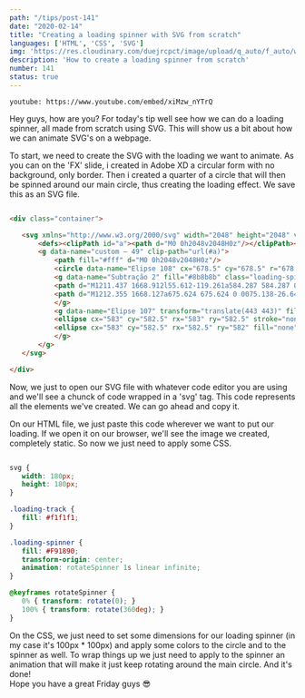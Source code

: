 ```yaml
---
path: "/tips/post-141"
date: "2020-02-14"
title: "Creating a loading spinner with SVG from scratch"
languages: ['HTML', 'CSS', 'SVG']
img: 'https://res.cloudinary.com/duejrcpct/image/upload/q_auto/f_auto/w_1000/v1588056971/tips/141-1_mzcyme.png'
description: 'How to create a loading spinner from scratch'
number: 141
status: true
---
```


`youtube: https://www.youtube.com/embed/xiMzw_nYTrQ`

Hey guys, how are you?
For today's tip well see how we can do a loading spinner, all made from scratch using SVG. This will show us a bit about how we can animate SVG's on a webpage.

To start, we need to create the SVG with the loading we want to animate. As you can on the 'FX' slide, i created in Adobe XD a circular form with no background, only border. Then i created a quarter of a circle that will then be spinned around our main circle, thus creating the loading effect. We save this as an SVG file.

 ```html
 
<div class="container">

    <svg xmlns="http://www.w3.org/2000/svg" width="2048" height="2048" viewBox="0 0 2048 2048">
        <defs><clipPath id="a"><path d="M0 0h2048v2048H0z"/></clipPath></defs>
        <g data-name="custom – 49" clip-path="url(#a)">
            <path fill="#fff" d="M0 0h2048v2048H0z"/>
            <circle data-name="Elipse 108" cx="678.5" cy="678.5" r="678.5" transform="translate(345 346)" fill="#f0f0f0" class="loading-track"/>
            <g data-name="Subtração 2" fill="#8b8b8b" class="loading-spinner">
            <path d="M1211.437 1668.912l55.612-119.261a584.287 584.287 0 0084.448-47.346 587.621 587.621 0 0086.277-71.19c26.418-26.423 50.371-55.456 71.193-86.293a582.505 582.505 0 0053.757-99.029c14.896-35.239 26.324-72.06 33.966-109.439 7.86-38.406 11.844-77.941 11.844-117.506 0-39.558-3.985-79.089-11.844-117.496a581.682 581.682 0 00-9.31-38.656l56.362-120.862a665.838 665.838 0 014.866 11.215c17.298 40.895 30.594 83.728 39.518 127.309 9.137 44.678 13.77 90.663 13.77 136.675 0 46.018-4.633 92.006-13.77 136.684-8.927 43.587-22.223 86.42-39.518 127.309-16.993 40.182-38.033 78.941-62.534 115.202-24.238 35.877-52.102 69.649-82.818 100.379-30.707 30.702-64.476 58.563-100.37 82.806-36.254 24.488-75.012 45.528-115.199 62.535a676.244 676.244 0 01-76.25 26.964z"/>
            <path d="M1212.355 1668.127a675.624 675.624 0 0075.138-26.64c40.156-16.994 78.886-38.018 115.114-62.488 35.866-24.226 69.61-52.066 100.296-82.745 30.693-30.708 58.537-64.456 82.757-100.306 24.483-36.234 45.507-74.965 62.488-115.117 17.282-40.858 30.568-83.66 39.488-127.214 9.13-44.646 13.76-90.6 13.76-136.584 0-45.979-4.63-91.93-13.76-136.575-8.918-43.549-22.204-86.35-39.488-127.214a668.73 668.73 0 00-4.418-10.203l-55.819 119.699a582.096 582.096 0 019.27 38.512c7.865 38.44 11.853 78.005 11.853 117.596 0 39.598-3.988 79.167-11.854 117.606-7.649 37.412-19.086 74.264-33.995 109.534a583.015 583.015 0 01-53.803 99.114c-20.84 30.863-44.814 59.92-71.254 86.366a588.133 588.133 0 01-86.351 71.252 584.796 584.796 0 01-84.353 47.31l-55.07 118.097m-1.834 1.568l.003-.007 56.15-120.415a583.786 583.786 0 0084.544-47.382 587.118 587.118 0 0086.204-71.13c26.392-26.397 50.324-55.403 71.132-86.218a582.003 582.003 0 0053.71-98.945c14.883-35.207 26.301-71.993 33.938-109.344 7.852-38.373 11.833-77.876 11.833-117.406 0-39.522-3.981-79.022-11.833-117.395a581.097 581.097 0 00-9.352-38.802l56.903-122.022a663.67 663.67 0 015.317 12.225c17.31 40.927 30.616 83.793 39.547 127.403 9.144 44.712 13.78 90.731 13.78 136.776 0 46.053-4.636 92.073-13.78 136.784-8.933 43.618-22.24 86.484-39.547 127.404-17.006 40.21-38.06 79-62.58 115.287-24.262 35.91-52.146 69.705-82.88 100.453-30.716 30.712-64.51 58.596-100.442 82.866-36.289 24.511-75.076 45.565-115.285 62.581a676.709 676.709 0 01-77.354 27.285l-.008.002z" fill="#707070"/>
            </g>
            <g data-name="Elipse 107" transform="translate(443 443)" fill="#fff" stroke="#f0f0f0" class="loading-inner">
            <ellipse cx="583" cy="582.5" rx="583" ry="582.5" stroke="none"/>
            <ellipse cx="583" cy="582.5" rx="582.5" ry="582" fill="none"/>
            </g>
        </g>
    </svg>

</div>

 ```

Now, we just to open our SVG file with whatever code editor you are using and we'll see a chunck of code wrapped in a 'svg' tag. This code represents all the elements we've created. We can go ahead and copy it.

On our HTML file, we just paste this code wherever we want to put our loading. If we open it on our browser, we'll see the image we created, completely static. So now we just need to apply some CSS.

 ```css
 
svg {
    width: 180px;
    height: 180px;
}

.loading-track {
    fill: #f1f1f1;
}

.loading-spinner {
    fill: #F91890;
    transform-origin: center;
    animation: rotateSpinner 1s linear infinite;
}

@keyframes rotateSpinner {
    0% { transform: rotate(0); }
    100% { transform: rotate(360deg); }
}

 ```

On the CSS, we just need to set some dimensions for our loading spinner (in my case it's 100px * 100px) and apply some colors to the circle and to the spinner as well. To wrap things up we just need to apply to the spinner an animation that will make it just keep rotating around the main circle. And it's done!  
Hope you have a great Friday guys 😎